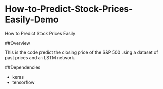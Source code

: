 # How-to-Predict-Stock-Prices-Easily-Demo
How to Predict Stock Prices Easily

##Overview

This is the code predict the closing price of the S&P 500 using a dataset of past prices and an LSTM network. 

##Dependencies

* keras
* tensorflow


